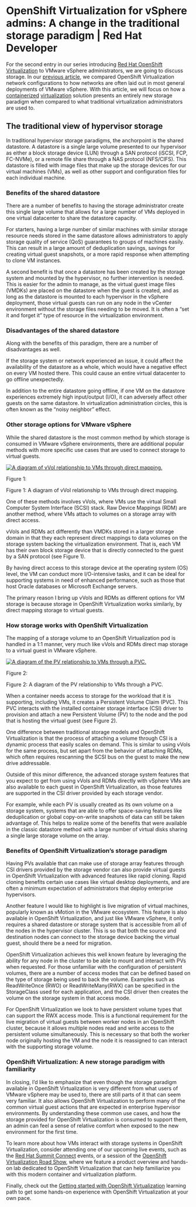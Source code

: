 # OpenShift Virtualization for vSphere admins: A change in the traditional storage paradigm | Red Hat Developer
For the second entry in our series introducing [Red Hat OpenShift Virtualization](https://www.redhat.com/en/technologies/cloud-computing/openshift/virtualization) to VMware vSphere administrators, we are going to discuss storage. In our [previous article](https://developers.redhat.com/articles/2024/04/16/openshift-virtualization-vsphere-admins-introduction-network-configurations), we compared OpenShift Virtualization network configurations to how networks are often laid out in most general deployments of VMware vSphere. With this article, we will focus on how a [containerized](https://developers.redhat.com/topics/containers/) [virtualization](https://developers.redhat.com/topics/virtualization) solution presents an entirely new storage paradigm when compared to what traditional virtualization administrators are used to. 

The traditional view of hypervisor storage
------------------------------------------

In traditional hypervisor storage paradigms, the anchorpoint is the shared datastore. A datastore is a single large volume presented to our hypervisor as either a block storage device (LUN) through a SAN protocol (iSCSI, FCP, FC-NVMe), or a remote file share through a NAS protocol (NFS/CIFS). This datastore is filled with image files that make up the storage devices for our virtual machines (VMs), as well as other support and configuration files for each individual machine. 

### Benefits of the shared datastore

There are a number of benefits to having the storage administrator create this single large volume that allows for a large number of VMs deployed in one virtual datacenter to share the datastore capacity.

For starters, having a large number of similar machines with similar storage resource needs stored in the same datastore allows administrators to apply storage quality of service (QoS) guarantees to groups of machines easily. This can result in a large amount of deduplication savings, savings for creating virtual guest snapshots, or a more rapid response when attempting to clone VM instances. 

A second benefit is that once a datastore has been created by the storage system and mounted by the hypervisor, no further intervention is needed. This is easier for the admin to manage, as the virtual guest image files (VMDKs) are placed on the datastore when the guest is created, and as long as the datastore is mounted to each hypervisor in the vSphere deployment, those virtual guests can run on any node in the vCenter environment without the storage files needing to be moved. It is often a “set it and forget it” type of resource in the virtualization environment. 

### Disadvantages of the shared datastore

Along with the benefits of this paradigm, there are a number of disadvantages as well. 

If the storage system or network experienced an issue, it could affect the availability of the datastore as a whole, which would have a negative effect on every VM hosted there. This could cause an entire virtual datacenter to go offline unexpectedly. 

In addition to the entire datastore going offline, if one VM on the datastore experiences extremely high input/output (I/O), it can adversely affect other guests on the same datastore. In virtualization administration circles, this is often known as the “noisy neighbor” effect.

### Other storage options for VMware vSphere

While the shared datastore is the most common method by which storage is consumed in VMware vSphere environments, there are additional popular methods with more specific use cases that are used to connect storage to virtual guests. 

[![A diagram of vVol relationship to VMs through direct mapping.](https://developers.redhat.com/sites/default/files/styles/article_floated/public/vvol.png?itok=E37t_Rzk)](https://developers.redhat.com/sites/default/files/vvol.png)

Figure 1:

Figure 1: A diagram of vVol relationship to VMs through direct mapping.

One of these methods involves vVols, where VMs use the virtual Small Computer System Interface (SCSI) stack. Raw Device Mappings (RDM) are another method, where VMs attach to volumes on a storage array with direct access. 

vVols and RDMs act differently than VMDKs stored in a larger storage domain in that they each represent direct mappings to data volumes on the storage system backing the virtualization environment. That is, each VM has their own block storage device that is directly connected to the guest by a SAN protocol (see Figure 1). 

By having direct access to this storage device at the operating system (OS) level, the VM can conduct more I/O-intensive tasks, and it can be ideal for supporting systems in need of enhanced performance, such as those that host Oracle databases or Microsoft Exchange servers. 

The primary reason I bring up vVols and RDMs as different options for VM storage is because storage in OpenShift Virtualization works similarly, by direct mapping storage to virtual guests. 

### How storage works with OpenShift Virtualization

The mapping of a storage volume to an OpenShift Virtualization pod is handled in a 1:1 manner, very much like vVols and RDMs direct map storage to a virtual guest in VMware vSphere. 

[![A diagram of the PV relationship to VMs through a PVC.](https://developers.redhat.com/sites/default/files/styles/article_floated/public/pvs.png?itok=cvIg3pnq)](https://developers.redhat.com/sites/default/files/pvs.png)

Figure 2:

Figure 2: A diagram of the PV relationship to VMs through a PVC.

When a container needs access to storage for the workload that it is supporting, including VMs, it creates a Persistent Volume Claim (PVC). This PVC interacts with the installed container storage interface (CSI) driver to provision and attach a new Persistent Volume (PV) to the node and the pod that is hosting the virtual guest (see Figure 2). 

One difference between traditional storage models and OpenShift Virtualization is that the process of attaching a volume through CSI is a dynamic process that easily scales on demand. This is similar to using vVols for the same process, but set apart from the behavior of attaching RDMs, which often requires rescanning the SCSI bus on the guest to make the new drive addressable. 

Outside of this minor difference, the advanced storage system features that you expect to get from using vVols and RDMs directly with vSphere VMs are also available to each guest in OpenShift Virtualization, as those features are supported in the CSI driver provided by each storage vendor. 

For example, while each PV is usually created as its own volume on a storage system, systems that are able to offer space-saving features like deduplication or global copy-on-write snapshots of data can still be taken advantage of. This helps to realize some of the benefits that were available in the classic datastore method with a large number of virtual disks sharing a single large storage volume on the array. 

### Benefits of OpenShift Virtualization’s storage paradigm

Having PVs available that can make use of storage array features through CSI drivers provided by the storage vendor can also provide virtual guests in OpenShift Virtualization with advanced features like rapid cloning. Rapid cloning benefits certain use cases like virtual desktop deployments, and are often a minimum expectation of administrators that deploy enterprise hypervisors. 

Another feature I would like to highlight is live migration of virtual machines, popularly known as vMotion in the VMware ecosystem. This feature is also available in OpenShift Virtualization, and just like VMware vSphere, it only requires a shared datastore or storage system that is accessible from all of the nodes in the hypervisor cluster. This is so that both the source and destination nodes can connect to the storage device backing the virtual guest, should there be a need for migration. 

OpenShift Virtualization achieves this well known feature by leveraging the ability for any node in the cluster to be able to mount and interact with PVs when requested. For those unfamiliar with the configuration of persistent volumes, there are a number of access modes that can be defined based on the type of storage being used to back the volume. Examples such as ReadWriteOnce (RWO) or ReadWriteMany(RWX) can be specified in the StorageClass used for each application, and the CSI driver then creates the volume on the storage system in that access mode. 

For OpenShift Virtualization we look to have persistent volume types that can support the RWX access mode. This is a functional requirement for the live migration of virtual guests between worker nodes in an OpenShift cluster, because it allows multiple nodes read and write access to the persistent volume simultaneously. This is necessary so that both the worker node originally hosting the VM and the node it is reassigned to can interact with the supporting storage volume.

### OpenShift Virtualization: A new storage paradigm with familiarity

In closing, I’d like to emphasize that even though the storage paradigm available in OpenShift Virtualization is very different from what users of VMware vSphere may be used to, there are still parts of it that can seem very familiar. It also allows OpenShift Virtualization to perform many of the common virtual guest actions that are expected in enterprise hypervisor environments. By understanding these common use cases, and how the storage provided for OpenShift Virtualization is consumed to support them, an admin can feel a sense of relative comfort when exposed to the new environment for the first time. 

To learn more about how VMs interact with storage systems in OpenShift Virtualization, consider attending one of our upcoming live events, such as the [Red Hat Summit Connect](https://www.redhat.com/en/summit/connect) events, or a session of the [OpenShift Virtualization Road Show](https://www.redhat.com/en/events/openshift-roadshows/virtualization), where we feature a product overview and hands-on lab dedicated to OpenShift Virtualization that can help familiarize you with this modern container and virtualization platform. 

Finally, check out the [Getting started with OpenShift Virtualization](https://cloud.redhat.com/learn/getting-started-red-hat-openshift-virtualization) learning path to get some hands-on experience with OpenShift Virtualization at your own pace.
